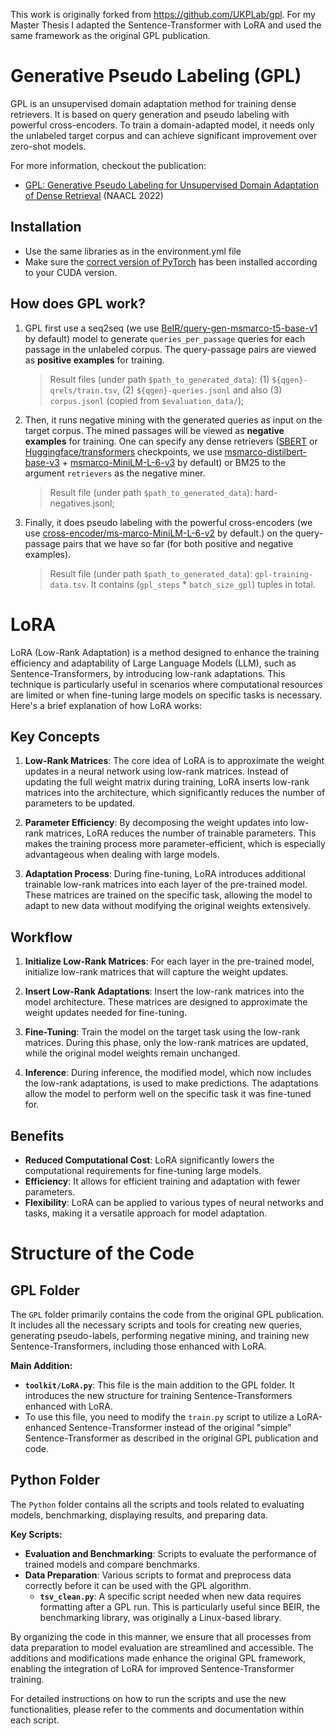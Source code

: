 This work is originally forked from https://github.com/UKPLab/gpl. 
For my Master Thesis I adapted the Sentence-Transformer with LoRA and used the same framework as the original GPL publication.
 
# Generative Pseudo Labeling (GPL)
GPL is an unsupervised domain adaptation method for training dense retrievers. It is based on query generation and pseudo labeling with powerful cross-encoders. To train a domain-adapted model, it needs only the unlabeled target corpus and can achieve significant improvement over zero-shot models.

For more information, checkout the publication:
- [GPL: Generative Pseudo Labeling for Unsupervised Domain Adaptation of Dense Retrieval](https://arxiv.org/abs/2112.07577) (NAACL 2022)

## Installation
- Use the same libraries as in the environment.yml file
- Make sure the [correct version of PyTorch](https://pytorch.org/get-started/locally/) has been installed according to your CUDA version.

## How does GPL work?
1. GPL first use a seq2seq (we use [BeIR/query-gen-msmarco-t5-base-v1](https://huggingface.co/BeIR/query-gen-msmarco-t5-base-v1) by default) model to generate `queries_per_passage` queries for each passage in the unlabeled corpus. The query-passage pairs are viewed as **positive examples** for training.
    > Result files (under path `$path_to_generated_data`): (1) `${qgen}-qrels/train.tsv`, (2) `${qgen}-queries.jsonl` and also (3) `corpus.jsonl` (copied from `$evaluation_data/`);
2. Then, it runs negative mining with the generated queries as input on the target corpus. The mined passages will be viewed as **negative examples** for training. One can specify any dense retrievers ([SBERT](https://github.com/UKPLab/sentence-transformers) or [Huggingface/transformers](https://github.com/huggingface/transformers) checkpoints, we use [msmarco-distilbert-base-v3](sentence-transformers/msmarco-distilbert-base-v3) + [msmarco-MiniLM-L-6-v3](https://huggingface.co/sentence-transformers/msmarco-MiniLM-L-6-v3) by default) or BM25 to the argument `retrievers` as the negative miner.
    > Result file (under path `$path_to_generated_data`): hard-negatives.jsonl;
3. Finally, it does pseudo labeling with the powerful cross-encoders (we use [cross-encoder/ms-marco-MiniLM-L-6-v2](https://huggingface.co/cross-encoder/ms-marco-MiniLM-L-6-v2) by default.) on the query-passage pairs that we have so far (for both positive and negative examples).
    > Result file (under path `$path_to_generated_data`): `gpl-training-data.tsv`. It contains (`gpl_steps` * `batch_size_gpl`) tuples in total.

# LoRA 

LoRA (Low-Rank Adaptation) is a method designed to enhance the training efficiency and adaptability of Large Language Models (LLM), such as Sentence-Transformers, by introducing low-rank adaptations. This technique is particularly useful in scenarios where computational resources are limited or when fine-tuning large models on specific tasks is necessary. Here's a brief explanation of how LoRA works:

## Key Concepts

1. **Low-Rank Matrices**: The core idea of LoRA is to approximate the weight updates in a neural network using low-rank matrices. Instead of updating the full weight matrix during training, LoRA inserts low-rank matrices into the architecture, which significantly reduces the number of parameters to be updated.

2. **Parameter Efficiency**: By decomposing the weight updates into low-rank matrices, LoRA reduces the number of trainable parameters. This makes the training process more parameter-efficient, which is especially advantageous when dealing with large models.

3. **Adaptation Process**: During fine-tuning, LoRA introduces additional trainable low-rank matrices into each layer of the pre-trained model. These matrices are trained on the specific task, allowing the model to adapt to new data without modifying the original weights extensively.

## Workflow

1. **Initialize Low-Rank Matrices**: For each layer in the pre-trained model, initialize low-rank matrices that will capture the weight updates.

2. **Insert Low-Rank Adaptations**: Insert the low-rank matrices into the model architecture. These matrices are designed to approximate the weight updates needed for fine-tuning.

3. **Fine-Tuning**: Train the model on the target task using the low-rank matrices. During this phase, only the low-rank matrices are updated, while the original model weights remain unchanged.

4. **Inference**: During inference, the modified model, which now includes the low-rank adaptations, is used to make predictions. The adaptations allow the model to perform well on the specific task it was fine-tuned for.

## Benefits

- **Reduced Computational Cost**: LoRA significantly lowers the computational requirements for fine-tuning large models.
- **Efficiency**: It allows for efficient training and adaptation with fewer parameters.
- **Flexibility**: LoRA can be applied to various types of neural networks and tasks, making it a versatile approach for model adaptation.


# Structure of the Code

## GPL Folder

The `GPL` folder primarily contains the code from the original GPL publication. It includes all the necessary scripts and tools for creating new queries, generating pseudo-labels, performing negative mining, and training new Sentence-Transformers, including those enhanced with LoRA.

**Main Addition:**
- **`toolkit/LoRA.py`**: This file is the main addition to the GPL folder. It introduces the new structure for training Sentence-Transformers enhanced with LoRA. 
- To use this file, you need to modify the `train.py` script to utilize a LoRA-enhanced Sentence-Transformer instead of the original "simple" Sentence-Transformer as described in the original GPL publication and code.

## Python Folder

The `Python` folder contains all the scripts and tools related to evaluating models, benchmarking, displaying results, and preparing data. 

**Key Scripts:**
- **Evaluation and Benchmarking**: Scripts to evaluate the performance of trained models and compare benchmarks.
- **Data Preparation**: Various scripts to format and preprocess data correctly before it can be used with the GPL algorithm.
  - **`tsv_clean.py`**: A specific script needed when new data requires formatting after a GPL run. This is particularly useful since BEIR, the benchmarking library, was originally a Linux-based library.

By organizing the code in this manner, we ensure that all processes from data preparation to model evaluation are streamlined and accessible. The additions and modifications made enhance the original GPL framework, enabling the integration of LoRA for improved Sentence-Transformer training.

For detailed instructions on how to run the scripts and use the new functionalities, please refer to the comments and documentation within each script.




